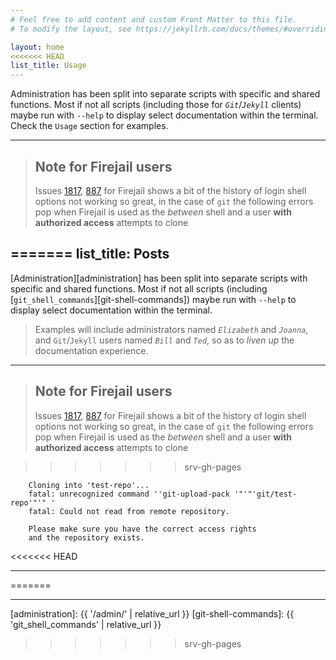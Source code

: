 ```yaml
---
# Feel free to add content and custom Front Matter to this file.
# To modify the layout, see https://jekyllrb.com/docs/themes/#overriding-theme-defaults

layout: home
<<<<<<< HEAD
list_title: Usage
---
```


Administration has been split into separate scripts with specific and shared functions. Most if not all scripts (including those for _`Git`_/_`Jekyll`_ clients) maybe run with `--help` to display select documentation within the terminal. Check the `Usage` section for examples.


___


> ## Note for Firejail users
>
> Issues [1817](https://github.com/netblue30/firejail/issues/1817), [887](https://github.com/netblue30/firejail/issues/887) for Firejail shows a bit of the history of login shell options not working so great, in the case of `git` the following errors pop when Firejail is used as the *between* shell and a user __with authorized access__ attempts to clone

=======
list_title: Posts
---

[Administration][administration] has been split into separate scripts with specific and shared functions. Most if not all scripts (including [`git_shell_commands`][git-shell-commands]) maybe run with `--help` to display select documentation within the terminal.


> Examples will include administrators named _`Elizabeth`_ and _`Joanna`_, and `Git`/`Jekyll` users named _`Bill`_ and _`Ted`_, so as to _liven up_ the documentation experience.


___


> ## Note for Firejail users
>
> Issues [1817](https://github.com/netblue30/firejail/issues/1817), [887](https://github.com/netblue30/firejail/issues/887) for Firejail shows a bit of the history of login shell options not working so great, in the case of `git` the following errors pop when Firejail is used as the *between* shell and a user __with authorized access__ attempts to clone

>>>>>>> srv-gh-pages
```
    Cloning into 'test-repo'...
    fatal: unrecognized command ''git-upload-pack '"'"'git/test-repo'"'" '
    fatal: Could not read from remote repository.

    Please make sure you have the correct access rights
    and the repository exists.
```

<<<<<<< HEAD
___
=======

___


[administration]: {{ '/admin/' | relative_url }}
[git-shell-commands]: {{ 'git_shell_commands' | relative_url }}
>>>>>>> srv-gh-pages
